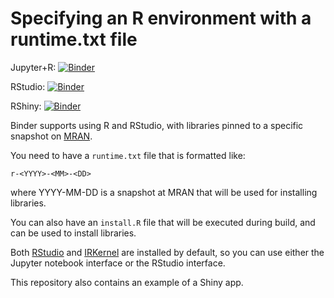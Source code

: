 # Specifying an R environment with a runtime.txt file

Jupyter+R: [![Binder](http://mybinder.org/badge.svg)](https://mybinder.org/v2/gh/giswqs/binder-r-env/master?filepath=index.ipynb)

RStudio: [![Binder](http://mybinder.org/badge.svg)](https://mybinder.org/v2/gh/giswqs/binder-r-env/master?urlpath=rstudio)

RShiny: [![Binder](http://mybinder.org/badge.svg)](https://mybinder.org/v2/gh/giswqs/binder-r-env/master?urlpath=shiny/bus-dashboard/)

Binder supports using R and RStudio, with libraries pinned to a specific
snapshot on [MRAN](https://mran.microsoft.com/documents/rro/reproducibility).

You need to have a `runtime.txt` file that is formatted like:

```
r-<YYYY>-<MM>-<DD>
```

where YYYY-MM-DD is a snapshot at MRAN that will be used for installing
libraries.

You can also have an `install.R` file that will be executed during build,
and can be used to install libraries.

Both [RStudio](https://www.rstudio.com/) and [IRKernel](https://irkernel.github.io/)
are installed by default, so you can use either the Jupyter notebook interface or
the RStudio interface.

This repository also contains an example of a Shiny app.
